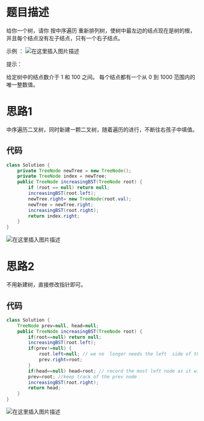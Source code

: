 # 题目描述

给你一个树，请你 按中序遍历 重新排列树，使树中最左边的结点现在是树的根，并且每个结点没有左子结点，只有一个右子结点。

 

示例 ：
![在这里插入图片描述](https://img-blog.csdnimg.cn/20200614161550798.png?x-oss-process=image/watermark,type_ZmFuZ3poZW5naGVpdGk,shadow_10,text_aHR0cHM6Ly9ibG9nLmNzZG4ubmV0L3o3MTQ0MDU0ODk=,size_16,color_FFFFFF,t_70)


提示：

给定树中的结点数介于 1 和 100 之间。
每个结点都有一个从 0 到 1000 范围内的唯一整数值。


# 思路1
中序遍历二叉树，同时新建一颗二叉树，随着遍历的进行，不断往右孩子中填值。
## 代码

```java
class Solution {
	private TreeNode newTree = new TreeNode();
	private TreeNode index = newTree;
    public TreeNode increasingBST(TreeNode root) {   	
        if (root == null) return null;
        increasingBST(root.left);
        newTree.right= new TreeNode(root.val);
        newTree = newTree.right;
        increasingBST(root.right);
        return index.right;
    }
}
```
![在这里插入图片描述](https://img-blog.csdnimg.cn/2020060211452745.png?x-oss-process=image/watermark,type_ZmFuZ3poZW5naGVpdGk,shadow_10,text_aHR0cHM6Ly9ibG9nLmNzZG4ubmV0L3o3MTQ0MDU0ODk=,size_16,color_FFFFFF,t_70)
# 思路2
不用新建树，直接修改指针即可。

## 代码

```java
class Solution {
	TreeNode prev=null, head=null;
    public TreeNode increasingBST(TreeNode root) {
        if(root==null) return null;   
        increasingBST(root.left);  
        if(prev!=null) { 
        	root.left=null; // we no  longer needs the left  side of the node, so set it to null
        	prev.right=root; 
        }
        if(head==null) head=root; // record the most left node as it will be our root
        prev=root; //keep track of the prev node
        increasingBST(root.right); 
        return head;
    }
}
```
![在这里插入图片描述](https://img-blog.csdnimg.cn/20200602114459149.png?x-oss-process=image/watermark,type_ZmFuZ3poZW5naGVpdGk,shadow_10,text_aHR0cHM6Ly9ibG9nLmNzZG4ubmV0L3o3MTQ0MDU0ODk=,size_16,color_FFFFFF,t_70)